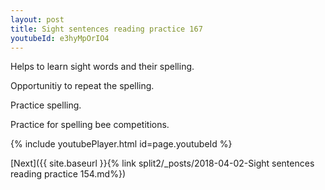 ```yaml
---
layout: post
title: Sight sentences reading practice 167
youtubeId: e3hyMpOrIO4
---
```

 
 
Helps to learn sight words and their spelling.

Opportunitiy to repeat the spelling. 

Practice spelling. 
 
Practice for spelling bee competitions. 
 
{% include youtubePlayer.html id=page.youtubeId %}
 
 

[Next]({{ site.baseurl }}{% link  split2/_posts/2018-04-02-Sight sentences reading practice 154.md%})
 
